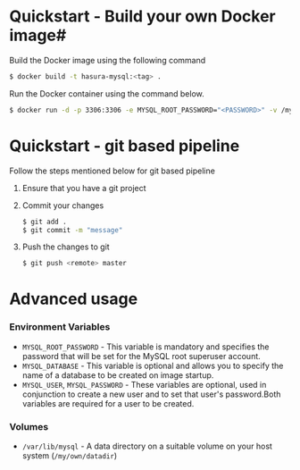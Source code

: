 # Quickstart - Build your own Docker image#

Build the Docker image using the following command

```bash
$ docker build -t hasura-mysql:<tag> .
```

Run the Docker container using the command below.

```bash
$ docker run -d -p 3306:3306 -e MYSQL_ROOT_PASSWORD="<PASSWORD>" -v /my/own/datadir:/var/lib/mysql hasura-mysql:<tag>
```

# Quickstart - git based pipeline

Follow the steps mentioned below for git based pipeline

1. Ensure that you have a git project
2. Commit your changes

    ```bash
    $ git add .
    $ git commit -m "message"
    ```

3. Push the changes to git

    ```bash
    $ git push <remote> master
    ```

# Advanced usage

### **Environment Variables**

* `MYSQL_ROOT_PASSWORD` - This variable is mandatory and specifies the password that will be set for the MySQL root superuser account.
* `MYSQL_DATABASE` - This variable is optional and allows you to specify the name of a database to be created on image startup.
* `MYSQL_USER`, `MYSQL_PASSWORD` - These variables are optional, used in conjunction to create a new user and to set that user's password.Both variables are required for a user to be created.

### **Volumes**

* `/var/lib/mysql` - A data directory on a suitable volume on your host system (`/my/own/datadir`)

